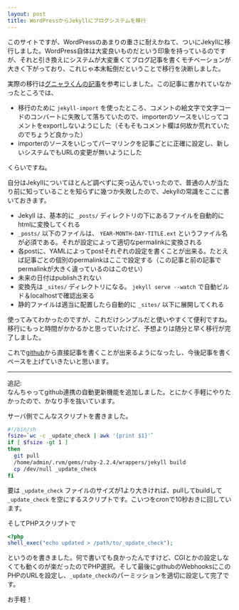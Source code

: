 ```yaml
---
layout: post
title: WordPressからJekyllにブログシステムを移行
---
```

このサイトですが、WordPressのあまりの重さに耐えかねて、ついにJekyllに移行しました。WordPress自体は大変良いものだという印象を持っているのですが、それと引き換えにシステムが大変重くてブログ記事を書くモチベーションが大きく下がっており、これじゃ本末転倒だということで移行を決断しました。




実際の移行は[グニャラくんの記事](http://blog.wktk.co.jp/ja/entry/2013/04/26/wordpress-to-jekyll)を参考にしました。この記事に書かれていなかったところでは、

- 移行のために `jekyll-import` を使ったところ、コメントの絵文字で文字コードのコンバートに失敗して落ちていたので、importerのソースをいじってコメントをexportしないようにした（そもそもコメント欄は何故か荒れていたのでちょうど良かった）
- importerのソースをいじってパーマリンクを記事ごとに正確に設定し、新しいシステムでもURLの変更が無いようにした

くらいですね。

自分はJekyllについてほとんど調べずに突っ込んでいったので、普通の人が当たり前に知っていることを知らずに幾つか失敗したので、Jekyllの常識をここに書いておきます。

- Jekyll は、基本的に `_posts/` ディレクトリの下にあるファイルを自動的にhtmlに変換してくれる
- `_posts/` 以下のファイルは、 `YEAR-MONTH-DAY-TITLE.ext` というファイル名が必須である。それが設定によって適切なpermalinkに変換される
- 各postに、YAMLによってpostそれぞれの設定を書くことが出来る。たとえば記事ごとの個別のpermalinkはここで設定する（この記事と前の記事でpermalinkが大きく違っているのはこのせい）
- 未来の日付はpublishされない
- 変換先は `_sites/` ディレクトリになる。 `jekyll serve --watch` で自動ビルド＆localhostで確認出来る
- 静的ファイルは適当に配置したら自動的に `_sites/` 以下に展開してくれる

使ってみてわかったのですが、これだけシンプルだと使いやすくて便利ですね。移行にもっと時間がかかるかと思っていたけど、予想よりは随分と早く移行が完了しました。

これで[github](http://github.com/tkihira/nmi.jp)から直接記事を書くことが出来るようになったし、今後記事を書くペースを上げていきたいと思います。

---------------------
追記:  
なんちゃってgithub連携の自動更新機能を追加しました。とにかく手軽にやりたかったので、かなり手を抜いています。

サーバ側でこんなスクリプトを書きました。

```sh
#!/bin/sh
fsize=`wc -c _update_check | awk '{print $1}'`
if [ $fsize -gt 1 ]
then
  git pull
  /home/admin/.rvm/gems/ruby-2.2.4/wrappers/jekyll build
  cp /dev/null _update_check
fi
```

要は `_update_check` ファイルのサイズが1より大きければ、pullしてbuildして `_update_check` を空にするスクリプトです。こいつをcronで10秒おきに回しています。

そしてPHPスクリプトで

```php
<?php
shell_exec("echo updated > /path/to/_update_check");
```

というのを書きました。何で書いても良かったんですけど、CGIとかの設定しなくても動くのが楽だったのでPHP選択。そして最後にgithubのWebhooksにこのPHPのURLを設定し、`_update_check`のパーミッションを適切に設定して完了です。

お手軽！
